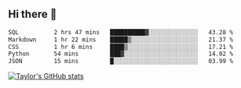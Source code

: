 ## Hi there 👋

<!--START_SECTION:waka-->

```txt
SQL          2 hrs 47 mins   ██████████▓░░░░░░░░░░░░░░   43.28 %
Markdown     1 hr 22 mins    █████▒░░░░░░░░░░░░░░░░░░░   21.37 %
CSS          1 hr 6 mins     ████▒░░░░░░░░░░░░░░░░░░░░   17.21 %
Python       54 mins         ███▓░░░░░░░░░░░░░░░░░░░░░   14.02 %
JSON         15 mins         █░░░░░░░░░░░░░░░░░░░░░░░░   03.99 %
```

<!--END_SECTION:waka-->

[![Taylor's GitHub stats](https://github-readme-stats.vercel.app/api?username=taylor475)](https://github.com/taylor475/github-readme-stats)

<!--
**taylor475/taylor475** is a ✨ _special_ ✨ repository because its `README.md` (this file) appears on your GitHub profile.

Here are some ideas to get you started:

- 🔭 I’m currently working on ...
- 🌱 I’m currently learning ...
- 👯 I’m looking to collaborate on ...
- 🤔 I’m looking for help with ...
- 💬 Ask me about ...
- 📫 How to reach me: ...
- 😄 Pronouns: ...
- ⚡ Fun fact: ...
-->
